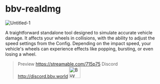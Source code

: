 # bbv-realdmg
 
![Untitled-1](https://github.com/BuddyNotFound/bbv-realdmg/assets/74051918/5494d4b9-eeb8-4090-8fd4-d8307afc4f9c)

A traightforward standalone tool designed to simulate accurate vehicle damage. It affects your wheels in collisions, with the ability to adjust the speed settings from the Config. Depending on the impact speed, your vehicle's wheels can experience effects like popping, bursting, or even losing a wheel.

> Preview
https://streamable.com/715p75
> Discord
http://discord.bbv.world
<a href='https://ko-fi.com/G2G0N78P7' target='_blank'><img height='36' style='border:0px;height:36px;' src='https://storage.ko-fi.com/cdn/kofi4.png?v=3' border='0' alt='Buy Me a Coffee at ko-fi.com' /></a>
